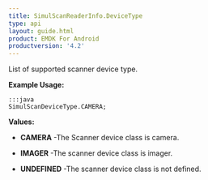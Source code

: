 ```yaml
---
title: SimulScanReaderInfo.DeviceType
type: api
layout: guide.html
product: EMDK For Android
productversion: '4.2'
---
```



List of supported scanner device type.
 
 

**Example Usage:**
	
	:::java	
	SimulScanDeviceType.CAMERA;


**Values:**

* **CAMERA** -The Scanner device class is camera.

* **IMAGER** -The scanner device class is imager.

* **UNDEFINED** -The scanner device class is not defined.


